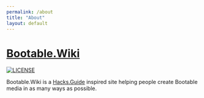 ```yaml
---
permalink: /about
title: "About"
layout: default
---
```

# [Bootable.Wiki](https://www.bootable.wiki)

[![LICENSE](https://img.shields.io/badge/license-MIT-lightgrey.svg)](https://raw.githubusercontent.com/mmistakes/minimal-mistakes/master/LICENSE)

Bootable.Wiki is a [Hacks.Guide](https://hacks.guide/) inspired site helping people create Bootable media in as many ways as possible.